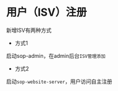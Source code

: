 # 用户（ISV）注册

新增ISV有两种方式

- 方式1

启动sop-admin，在admin后台`ISV管理添加`

- 方式2

启动`sop-website-server`，用户访问自主注册
